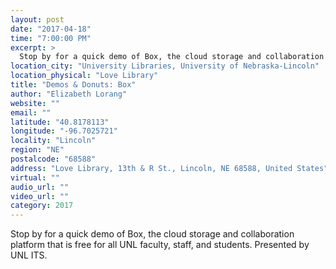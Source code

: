 ```yaml
---
layout: post
date: "2017-04-18"
time: "7:00:00 PM"
excerpt: >
  Stop by for a quick demo of Box, the cloud storage and collaboration platform that is free for all UNL faculty, staff, and students. ...
location_city: "University Libraries, University of Nebraska-Lincoln"
location_physical: "Love Library"
title: "Demos & Donuts: Box"
author: "Elizabeth Lorang"
website: ""
email: ""
latitude: "40.8178113"
longitude: "-96.7025721"
locality: "Lincoln"
region: "NE"
postalcode: "68588"
address: "Love Library, 13th & R St., Lincoln, NE 68588, United States"
virtual: ""
audio_url: ""
video_url: ""
category: 2017
---
```


Stop by for a quick demo of Box, the cloud storage and collaboration platform that is free for all UNL faculty, staff, and students. Presented by UNL ITS.
